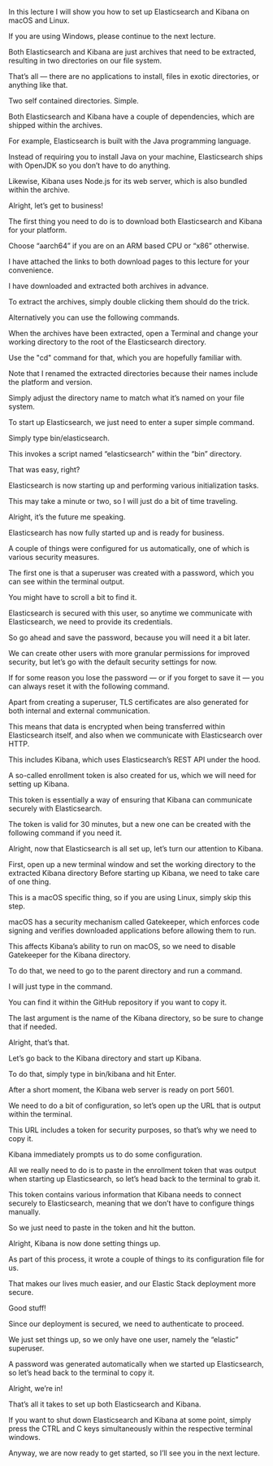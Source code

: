 In this lecture I will show you how to set up Elasticsearch and Kibana on macOS and Linux.

If you are using Windows, please continue to the next lecture.

Both Elasticsearch and Kibana are just archives that need to be extracted, resulting in two directories on our file system.

That’s all — there are no applications to install, files in exotic directories, or anything like that.

Two self contained directories. Simple.

Both Elasticsearch and Kibana have a couple of dependencies, which are shipped within the archives.

For example, Elasticsearch is built with the Java programming language.

Instead of requiring you to install Java on your machine, Elasticsearch ships with OpenJDK so you don’t have to do anything.

Likewise, Kibana uses Node.js for its web server, which is also bundled within the archive.

Alright, let’s get to business!

The first thing you need to do is to download both Elasticsearch and Kibana for your platform.

Choose “aarch64” if you are on an ARM based CPU or “x86” otherwise.

I have attached the links to both download pages to this lecture for your convenience.

I have downloaded and extracted both archives in advance.

To extract the archives, simply double clicking them should do the trick.

Alternatively you can use the following commands.

When the archives have been extracted, open a Terminal and change your working directory to the root of the Elasticsearch directory.

Use the "cd" command for that, which you are hopefully familiar with.

Note that I renamed the extracted directories because their names include the platform and version.

Simply adjust the directory name to match what it’s named on your file system.

To start up Elasticsearch, we just need to enter a super simple command.

Simply type bin/elasticsearch.

This invokes a script named “elasticsearch” within the “bin” directory.

That was easy, right?

Elasticsearch is now starting up and performing various initialization tasks.

This may take a minute or two, so I will just do a bit of time traveling.

Alright, it’s the future me speaking.

Elasticsearch has now fully started up and is ready for business.

A couple of things were configured for us automatically, one of which is various security measures.

The first one is that a superuser was created with a password, which you can see within the terminal output.

You might have to scroll a bit to find it.

Elasticsearch is secured with this user, so anytime we communicate with Elasticsearch, we need to provide its credentials.

So go ahead and save the password, because you will need it a bit later.

We can create other users with more granular permissions for improved security, but let’s go with the default security settings for now.

If for some reason you lose the password — or if you forget to save it — you can always reset it with the following command.

Apart from creating a superuser, TLS certificates are also generated for both internal and external communication.

This means that data is encrypted when being transferred within Elasticsearch itself, and also when we communicate with Elasticsearch over HTTP.

This includes Kibana, which uses Elasticsearch’s REST API under the hood.

A so-called enrollment token is also created for us, which we will need for setting up Kibana.

This token is essentially a way of ensuring that Kibana can communicate securely with Elasticsearch.

The token is valid for 30 minutes, but a new one can be created with the following command if you need it.

Alright, now that Elasticsearch is all set up, let’s turn our attention to Kibana.

First, open up a new terminal window and set the working directory to the extracted Kibana directory Before starting up Kibana, we need to take care of one thing.

This is a macOS specific thing, so if you are using Linux, simply skip this step.

macOS has a security mechanism called Gatekeeper, which enforces code signing and verifies downloaded applications before allowing them to run.

This affects Kibana’s ability to run on macOS, so we need to disable Gatekeeper for the Kibana directory.

To do that, we need to go to the parent directory and run a command.

I will just type in the command.

You can find it within the GitHub repository if you want to copy it.

The last argument is the name of the Kibana directory, so be sure to change that if needed.

Alright, that’s that.

Let’s go back to the Kibana directory and start up Kibana.

To do that, simply type in bin/kibana and hit Enter.

After a short moment, the Kibana web server is ready on port 5601.

We need to do a bit of configuration, so let’s open up the URL that is output within the terminal.

This URL includes a token for security purposes, so that’s why we need to copy it.

Kibana immediately prompts us to do some configuration.

All we really need to do is to paste in the enrollment token that was output when starting up Elasticsearch, so let’s head back to the terminal to grab it.

This token contains various information that Kibana needs to connect securely to Elasticsearch, meaning that we don’t have to configure things manually.

So we just need to paste in the token and hit the button.

Alright, Kibana is now done setting things up.

As part of this process, it wrote a couple of things to its configuration file for us.

That makes our lives much easier, and our Elastic Stack deployment more secure.

Good stuff!

Since our deployment is secured, we need to authenticate to proceed.

We just set things up, so we only have one user, namely the “elastic” superuser.

A password was generated automatically when we started up Elasticsearch, so let’s head back to the terminal to copy it.

Alright, we’re in!

That’s all it takes to set up both Elasticsearch and Kibana.

If you want to shut down Elasticsearch and Kibana at some point, simply press the CTRL and C keys simultaneously within the respective terminal windows.

Anyway, we are now ready to get started, so I’ll see you in the next lecture.

